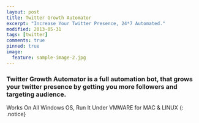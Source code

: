 ```yaml
---
layout: post
title: Twitter Growth Automator
excerpt: "Increase Your Twitter Presence, 24*7 Automated."
modified: 2013-05-31
tags: [twitter]
comments: true
pinned: true
image:
  feature: sample-image-2.jpg
---
```


### Twitter Growth Automator is a full automation bot, that grows your twitter presence by getting you more followers and targeting audience.

Works On All Windows OS, Run It Under VMWARE for MAC & LINUX
{: .notice}
